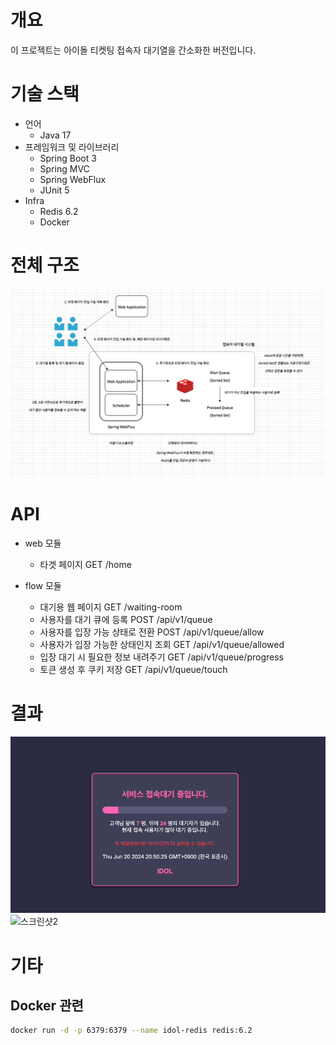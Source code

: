 # 개요
이 프로젝트는 아이돌 티켓팅 접속자 대기열을 간소화한 버전입니다.
  
# 기술 스택
- 언어
    - Java 17
- 프레임워크 및 라이브러리
    - Spring Boot 3
    - Spring MVC
    - Spring WebFlux
    - JUnit 5
- Infra
    - Redis 6.2
    - Docker
  
# 전체 구조
![전체구조도](./image/전체구조도.png)
  
# API
- web 모듈
  - 타겟 페이지 GET /home
  
- flow 모듈
  - 대기용 웹 페이지 GET /waiting-room
  - 사용자를 대기 큐에 등록 POST /api/v1/queue
  - 사용자를 입장 가능 상태로 전환 POST /api/v1/queue/allow
  - 사용자가 입장 가능한 상태인지 조회 GET /api/v1/queue/allowed
  - 입장 대기 시 필요한 정보 내려주기 GET /api/v1/queue/progress
  - 토큰 생성 후 쿠키 저장 GET /api/v1/queue/touch
  
# 결과
![스크린샷1](./image/스크린샷1.gif)
![스크린샷2](./image/스크린샷2.png)
  
# 기타
## Docker 관련
```bash
docker run -d -p 6379:6379 --name idol-redis redis:6.2
```